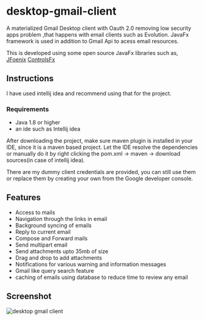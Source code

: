 # desktop-gmail-client
A materialized Gmail Desktop client with Oauth 2.0 removing low security apps problem ,that happens with email clients such as Evolution.
JavaFx framework is used in addition to Gmail Api to acess email resources.

This is developed using some open source JavaFx libraries such as,
[JFoenix](https://github.com/jfoenixadmin/JFoenix)
[ControlsFx](https://bitbucket.org/controlsfx/controlsfx)

## Instructions
I have used intellij idea and recommend using that for the project.
### Requirements
* Java 1.8 or higher
* an ide such as Intellij idea

After downloading the project, make sure maven plugin is installed in your IDE, since it is a maven based project. Let the IDE resolve the dependencies or manually do it by right clicking the pom.xml -> maven -> download sources(in case of intellij idea).

There are my dummy client credentials are provided, you can still use them or replace them by creating your own from the Google developer console.


## Features
* Access to mails
* Navigation through the links in email
* Background syncing of emails
* Reply to current email
* Compose and Forward mails
* Send multipart email
* Send attachments upto 35mb of size
* Drag and drop to add attachments
* Notifications for various warning and information messages
* Gmail like query search feature
* caching of emails using database to reduce time to review any email

## Screenshot

![desktop gmail client](https://github.com/ashoknailwal/desktop-gmail-client/blob/master/desktop%20gmail%20client.png)
